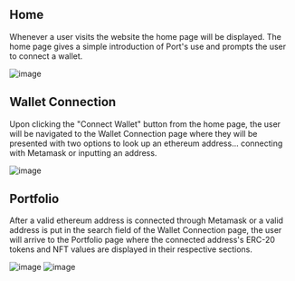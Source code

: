 ## Home

Whenever a user visits the website the home page will be displayed. The home page gives a simple introduction of Port's use and prompts the user to connect a wallet.

![image](https://user-images.githubusercontent.com/70303734/173916474-98b24c39-79ea-480d-8592-4d6477c894e3.png)

## Wallet Connection

Upon clicking the "Connect Wallet" button from the home page, the user will be navigated to the Wallet Connection page where they will be presented with two options to look up an ethereum address... connecting with Metamask or inputting an address.

![image](https://user-images.githubusercontent.com/70303734/173916848-8100e33d-538e-4d43-ad1e-a649ea6c4302.png)

## Portfolio

After a valid ethereum address is connected through Metamask or a valid address is put in the search field of the Wallet Connection page, the user will arrive to the Portfolio page where the connected address's ERC-20 tokens and NFT values are displayed in their respective sections.

![image](https://user-images.githubusercontent.com/70303734/173918664-54f57440-0044-466a-a63f-5ced53d9355d.png)
![image](https://user-images.githubusercontent.com/70303734/173918933-03e91ac0-e42c-4f2a-abbd-d270a5f21008.png)
